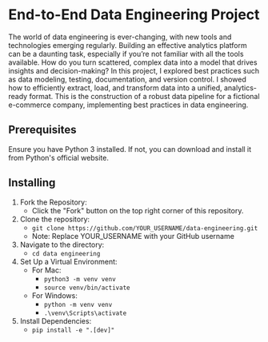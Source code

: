 # End-to-End Data Engineering Project

The world of data engineering is ever-changing, with new tools and technologies emerging regularly. Building an effective analytics platform can be a daunting task, especially if you’re not familiar with all the tools available. How do you turn scattered, complex data into a model that drives insights and decision-making?
In this project, I explored best practices such as data modeling, testing, documentation, and version control. I showed how to efficiently extract, load, and transform data into a unified, analytics-ready format. This is the construction of a robust data pipeline for a fictional e-commerce company, implementing best practices in data engineering.



## Prerequisites
Ensure you have Python 3 installed. If not, you can download and install it from Python's official website.

## Installing
1. Fork the Repository:
    - Click the "Fork" button on the top right corner of this repository.
2. Clone the repository:
    - `git clone https://github.com/YOUR_USERNAME/data-engineering.git`
    - Note: Replace YOUR_USERNAME with your GitHub username
3. Navigate to the directory:
    - `cd data engineering`
4. Set Up a Virtual Environment:
    - For Mac:
        - `python3 -m venv venv` 
        - `source venv/bin/activate`
    - For Windows:
        - `python -m venv venv`
        - `.\venv\Scripts\activate`
5. Install Dependencies:
    - `pip install -e ".[dev]"`


